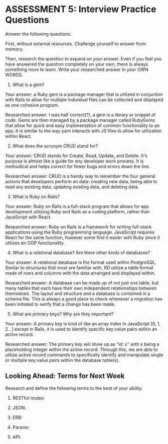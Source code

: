 # ASSESSMENT 5: Interview Practice Questions

Answer the following questions.

First, without external resources. Challenge yourself to answer from memory.

Then, research the question to expand on your answer. Even if you feel you have answered the question completely on your own, there is always something more to learn. Write your researched answer in your OWN WORDS.

1. What is a gem?

Your answer: a Ruby gem is a package manager that is utilized in conjuction with Rails to allow for multiple individual files can be collected and displayed as one cohesive program.

Researched answer: I was half correct(?), a gem is a library or snippet of code. Gems are then managed by a package manager called RubyGems that allow for quick and easy implimentation of common functionality to an app. It is similar to the way yarn interacts with JS files to allow for utilization within React.

2. What does the acronym CRUD stand for?

Your answer: CRUD stands for Create, Read, Update, and Delete. It's purpose is almost like a guide for any developer work process. It is methodical and helps correct for fewer bugs and errors down the line.

Researched answer: CRUD is a handy way to remember the four general actions that developers perform on data: creating new data, being able to read any existing data, updating existing data, and deleting data.

3. What is Ruby on Rails?

Your answer: Ruby on Rails is a full-stack program that allows for app development utilizing Ruby and Rails as a coding platform, rather than JavaScript with React.

Researched answer: Ruby on Rails is a framework for writing full-stack applications using the Ruby programming language. JavaScript requires React for the same function, however some find it easier with Ruby since it utilizes an OOP functionality.

4. What is a relational database? Are there other kinds of databases?

Your answer: A relational database is the format used within PostgreSQL. Similar to structures that most are familiar with, RD utilize a table format made of rows and columns with the data arrainged and displayed within. 

Researched answer: A database can be made up of not just one table, but many tables that each have their own independent relationships between themselves. The layout and structure and a database is contained in a schema file. This is always a good place to check whenever a migration has been initiated to verify that a change has been made.

5. What are primary keys? Why are they important?

Your answer: A primary key is kind of like an array index in JavaScript [0, 1, 2...] except in Rails, it is used to identify specific key:value pairs within an active record.

Researched answer: The primary key will show up as "id: x" with x being a placeholding integer within the active record. Through this, we are able to utilize active record commands to specifically identify and manipulate single or multiple key:value pairs within the database table(s).

## Looking Ahead: Terms for Next Week

Research and define the following terms to the best of your ability.

1. RESTful routes:

2. JSON:

3. ERB:

4. Params:

5. API:
